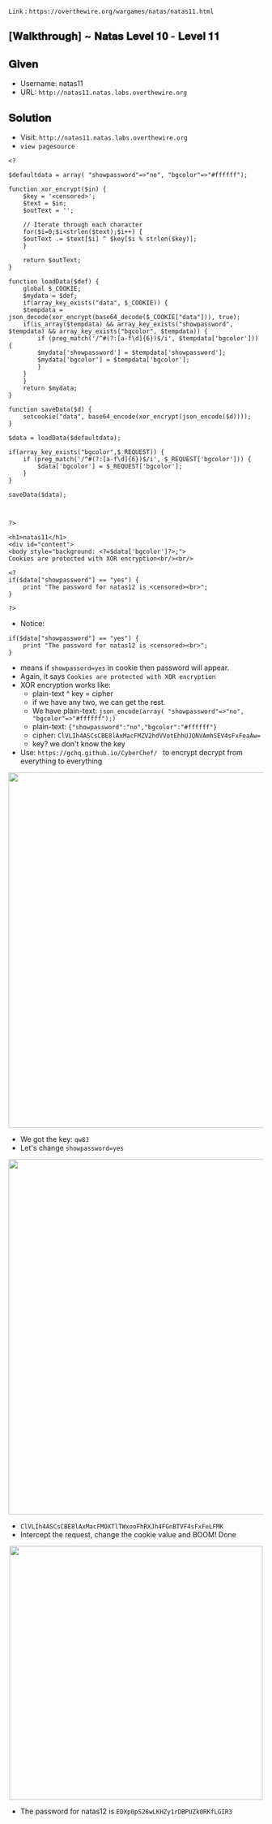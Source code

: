 `Link` : `https://overthewire.org/wargames/natas/natas11.html`

## [𝐖𝐚𝐥𝐤𝐭𝐡𝐫𝐨𝐮𝐠𝐡] ~ 𝐍𝐚𝐭𝐚𝐬 𝐋𝐞𝐯𝐞𝐥 𝟏𝟎 - 𝐋𝐞𝐯𝐞𝐥 𝟏𝟏

## 𝐆𝐢𝐯𝐞𝐧
- Username: natas11
- URL:      `http://natas11.natas.labs.overthewire.org`


## 𝐒𝐨𝐥𝐮𝐭𝐢𝐨𝐧

- Visit: `http://natas11.natas.labs.overthewire.org`
- `view pagesource`

```
<?

$defaultdata = array( "showpassword"=>"no", "bgcolor"=>"#ffffff");

function xor_encrypt($in) {
    $key = '<censored>';
    $text = $in;
    $outText = '';

    // Iterate through each character
    for($i=0;$i<strlen($text);$i++) {
    $outText .= $text[$i] ^ $key[$i % strlen($key)];
    }

    return $outText;
}

function loadData($def) {
    global $_COOKIE;
    $mydata = $def;
    if(array_key_exists("data", $_COOKIE)) {
    $tempdata = json_decode(xor_encrypt(base64_decode($_COOKIE["data"])), true);
    if(is_array($tempdata) && array_key_exists("showpassword", $tempdata) && array_key_exists("bgcolor", $tempdata)) {
        if (preg_match('/^#(?:[a-f\d]{6})$/i', $tempdata['bgcolor'])) {
        $mydata['showpassword'] = $tempdata['showpassword'];
        $mydata['bgcolor'] = $tempdata['bgcolor'];
        }
    }
    }
    return $mydata;
}

function saveData($d) {
    setcookie("data", base64_encode(xor_encrypt(json_encode($d))));
}

$data = loadData($defaultdata);

if(array_key_exists("bgcolor",$_REQUEST)) {
    if (preg_match('/^#(?:[a-f\d]{6})$/i', $_REQUEST['bgcolor'])) {
        $data['bgcolor'] = $_REQUEST['bgcolor'];
    }
}

saveData($data);



?>

<h1>natas11</h1>
<div id="content">
<body style="background: <?=$data['bgcolor']?>;">
Cookies are protected with XOR encryption<br/><br/>

<?
if($data["showpassword"] == "yes") {
    print "The password for natas12 is <censored><br>";
}

?>

```

- Notice: 
```
if($data["showpassword"] == "yes") {
    print "The password for natas12 is <censored><br>";
}
```
- means if `showpassord=yes` in cookie then password will appear.
- Again, it says `Cookies are protected with XOR encryption`
- XOR encryption works like:
  - plain-text ^ key = cipher
  - if we have any two, we can get the rest.
  - We have plain-text: `json_encode(array( "showpassword"=>"no", "bgcolor"=>"#ffffff");)`
  - plain-text: `{"showpassword":"no","bgcolor":"#ffffff"}`
  - cipher: `ClVLIh4ASCsCBE8lAxMacFMZV2hdVVotEhhUJQNVAmhSEV4sFxFeaAw=`
  - key? we don't know the key
- Use: `https://gchq.github.io/CyberChef/ ` to encrypt decrypt from everything to everything

<div align=center>
  <img src=https://user-images.githubusercontent.com/68887544/148797329-ef11aaec-0327-4f45-9522-fccf1563d71a.png width=700px>
</div>

- We got the key: `qw8J`
- Let's change `showpassword=yes`

<div align=center>
  <img src=https://user-images.githubusercontent.com/68887544/148797793-846d69f0-3a22-4e04-9d93-d622138b6ebb.png width=700px>
</div>

- `ClVLIh4ASCsCBE8lAxMacFMOXTlTWxooFhRXJh4FGnBTVF4sFxFeLFMK`
- Intercept the request, change the cookie value and BOOM! Done

<div align=center>
  <img src=https://user-images.githubusercontent.com/68887544/148798102-6006c79d-500b-4282-a21e-91041539b4ce.png width=500px>
</div>

- The password for natas12 is `EDXp0pS26wLKHZy1rDBPUZk0RKfLGIR3`
